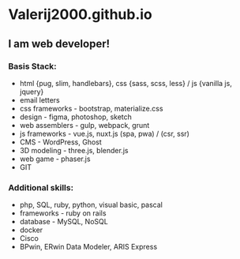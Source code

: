 # Valerij2000.github.io

## I am web developer!

### Basis Stack: 

- html {pug, slim, handlebars}, css {sass, scss, less} / js {vanilla js, jquery}
- email letters
- css frameworks - bootstrap, materialize.css
- design - figma, photoshop, sketch
- web assemblers - gulp, webpack, grunt
- js frameworks - vue.js, nuxt.js (spa, pwa) / (csr, ssr)
- CMS - WordPress, Ghost
- 3D modeling - three.js, blender.js
- web game - phaser.js
- GIT

### Additional skills:

- php, SQL, ruby, python, visual basic, pascal
- frameworks - ruby on rails
- database - MySQL, NoSQL
- docker
- Cisco
- BPwin, ERwin Data Modeler, ARIS Express
